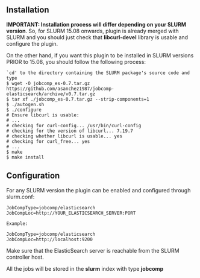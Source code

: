 ## Installation

**IMPORTANT: Installation process will differ depending on your SLURM version**. So, for SLURM 15.08 onwards, plugin is already merged with SLURM and you should just check that **libcurl-devel** library is usable and configure the plugin.

On the other hand, if you want this plugin to be installed in SLURM versions PRIOR to 15.08, you should follow the following process:

    `cd' to the directory containing the SLURM package's source code and type
    $ wget -O jobcomp_es-0.7.tar.gz https://github.com/asanchez1987/jobcomp-elasticsearch/archive/v0.7.tar.gz
    $ tar xf ./jobcomp_es-0.7.tar.gz --strip-components=1
    $ ./autogen.sh
    $ ./configure
    # Ensure libcurl is usable:
    # ...
    # checking for curl-config... /usr/bin/curl-config
    # checking for the version of libcurl... 7.19.7
    # checking whether libcurl is usable... yes
    # checking for curl_free... yes
    # ...
    $ make
    $ make install
    
## Configuration

For any SLURM version the plugin can be enabled and configured through slurm.conf:

    JobCompType=jobcomp/elasticsearch
    JobCompLoc=http://YOUR_ELASTICSEARCH_SERVER:PORT
    
    Example:
    
    JobCompType=jobcomp/elasticsearch
    JobCompLoc=http://localhost:9200

Make sure that the ElasticSearch server is reachable from the SLURM controller host.

All the jobs will be stored in the **slurm** index with type **jobcomp**
